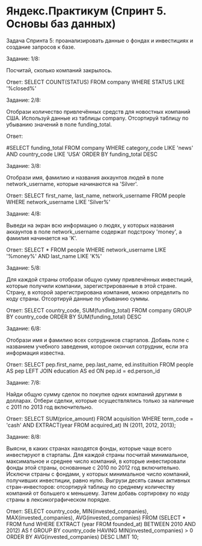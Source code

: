 # Яндекс.Практикум (Спринт 5. Основы баз данных)

Задача Спринта 5: проанализировать данные о фондах и инвестициях и создание запросов к базе.


Задание: 1/8:

Посчитай, сколько компаний закрылось.

Ответ: SELECT COUNT(STATUS)
       FROM company
       WHERE STATUS LIKE '%closed%'

Задание: 2/8:

Отобрази количество привлечённых средств для новостных компаний США. Используй данные из таблицы company. Отсортируй таблицу по убыванию значений в поле funding_total.

Ответ:


#SELECT funding_total
       FROM company
           WHERE category_code LIKE 'news'
           AND country_code LIKE 'USA'
       ORDER BY funding_total DESC


Задание: 3/8:

Отобрази имя, фамилию и названия аккаунтов людей в поле network_username, которые начинаются на 'Silver'.

Ответ: SELECT first_name,
              last_name,
              network_username
       FROM people
       WHERE network_username LIKE 'Silver%'

Задание: 4/8:

Выведи на экран всю информацию о людях, у которых названия аккаунтов в поле network_username содержат подстроку 'money', а фамилия начинается на 'K'.

Ответ: SELECT *
       FROM people
            WHERE network_username LIKE '%money%'
            AND last_name LIKE 'K%'

Задание: 5/8:

Для каждой страны отобрази общую сумму привлечённых инвестиций, которые получили компании, зарегистрированные в этой стране. Страну, в которой зарегистрирована компания, можно определить по коду страны. Отсортируй данные по убыванию суммы.

Ответ: SELECT country_code,
          SUM(funding_total)
       FROM company
       GROUP BY country_code
       ORDER BY SUM(funding_total) DESC

Задание: 6/8:

Отобрази имя и фамилию всех сотрудников стартапов. Добавь поле с названием учебного заведения, которое окончил сотрудник, если эта информация известна.

Ответ: SELECT pep.first_name,
              pep.last_name,
              ed.instituition
       FROM people AS pep
       LEFT JOIN education AS ed ON pep.id = ed.person_id

Задание: 7/8:

Найди общую сумму сделок по покупке одних компаний другими в долларах. Отбери сделки, которые осуществлялись только за наличные с 2011 по 2013 год включительно.

Ответ: SELECT SUM(price_amount)
       FROM acquisition
       WHERE term_code = 'cash' AND EXTRACT(year FROM acquired_at) IN (2011, 2012, 2013);

Задание: 8/8:

Выясни, в каких странах находятся фонды, которые чаще всего инвестируют в стартапы. 
Для каждой страны посчитай минимальное, максимальное и среднее число компаний, в которые инвестировали фонды этой страны, основанные с 2010 по 2012 год включительно. Исключи страны с фондами, у которых минимальное число компаний, получивших инвестиции, равно нулю. 
Выгрузи десять самых активных стран-инвесторов: отсортируй таблицу по среднему количеству компаний от большего к меньшему. Затем добавь сортировку по коду страны в лексикографическом порядке.

Ответ: SELECT country_code,
       MIN(invested_companies),
       MAX(invested_companies),
       AVG(invested_companies)
       FROM (SELECT *
            FROM fund
            WHERE EXTRACT (year FROM founded_at) BETWEEN 2010 AND 2012) AS f
       GROUP BY country_code
       HAVING MIN(invested_companies) > 0
       ORDER BY AVG(invested_companies) DESC
       LIMIT 10;

